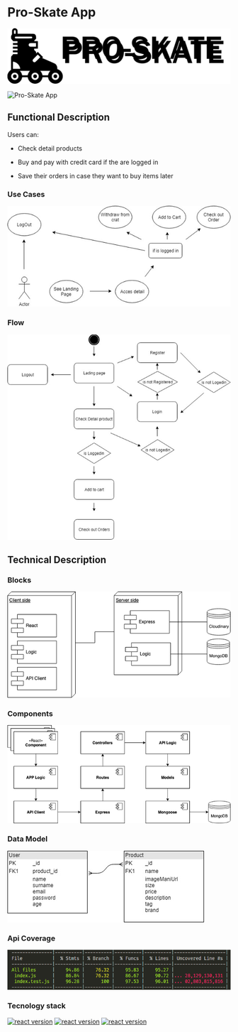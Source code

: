 # Pro-Skate App

![Documentation](../images/logo_doc.png)

![Pro-Skate App](https://media.giphy.com/media/3OPDtda81TuxO/giphy.gif)

## Functional Description

Users can:


* Check detail products
* Buy and pay with credit card if the are logged in

* Save their orders in case they want to buy items later

### Use Cases

![Use Cases](../images/use_cases.jpg)

### Flow
![Flow](../images/flow_diagram.jpg)

## Technical Description

### Blocks

![Blocks](../images/block.png)

### Components

![Components](../images/components.png)

### Data Model

![Data Model](../images/data_model.jpg)

### Api Coverage

![Api Coverage](../images/coverage.png)

### Tecnology stack

[![react version](https://img.shields.io/badge/react-16.8.6-blue.svg)](https://www.npmjs.com/package/react/v/16.8.6) 
[![react version](https://img.shields.io/badge/express-4.16.4-green.svg)](https://www.npmjs.com/package/express/v/4.16.4) 
[![react version](https://img.shields.io/badge/mongoose-5.4.19-red.svg)](https://www.npmjs.com/package/mongoose/v/5.4.19) 





